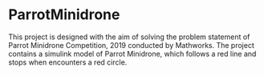 # ParrotMinidrone
This project is designed with the aim of solving the problem statement of Parrot Minidrone Competition, 2019 conducted by Mathworks.
The project contains a simulink model of Parrot Minidrone, which follows a red line and stops when encounters a red circle.
